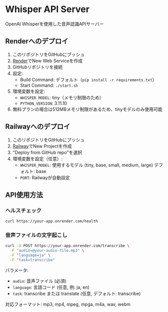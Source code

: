 # Whisper API Server

OpenAI Whisperを使用した音声認識APIサーバー

## Renderへのデプロイ

1. このリポジトリをGitHubにプッシュ
2. [Render](https://render.com)でNew Web Serviceを作成
3. GitHubリポジトリを接続
4. 設定:
   - Build Command: デフォルト（`pip install -r requirements.txt`）
   - Start Command: `./start.sh`
5. 環境変数を設定:
   - `WHISPER_MODEL`: tiny（メモリ制限のため）
   - `PYTHON_VERSION`: 3.11.10
6. 無料プランの場合は512MBメモリ制限があるため、tinyモデルのみ使用可能

## Railwayへのデプロイ

1. このリポジトリをGitHubにプッシュ
2. [Railway](https://railway.app)でNew Projectを作成
3. "Deploy from GitHub repo"を選択
4. 環境変数を設定（任意）:
   - `WHISPER_MODEL`: 使用するモデル (tiny, base, small, medium, large) デフォルト: base
   - `PORT`: Railwayが自動設定

## API使用方法

### ヘルスチェック
```bash
curl https://your-app.onrender.com/health
```

### 音声ファイルの文字起こし
```bash
curl -X POST https://your-app.onrender.com/transcribe \
  -F "audio=@your-audio-file.mp3" \
  -F "language=ja" \
  -F "task=transcribe"
```

パラメータ:
- `audio`: 音声ファイル (必須)
- `language`: 言語コード (任意, 例: ja, en)
- `task`: transcribe または translate (任意, デフォルト: transcribe)

対応フォーマット: mp3, mp4, mpeg, mpga, m4a, wav, webm
